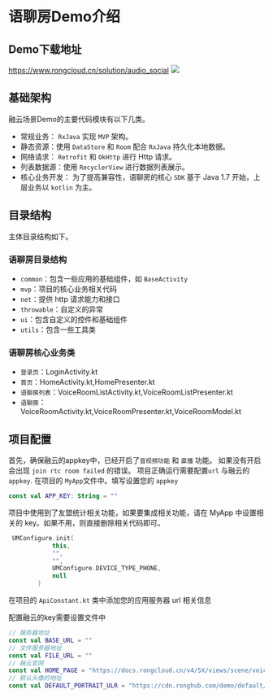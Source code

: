 # 语聊房Demo介绍

## Demo下载地址
https://www.rongcloud.cn/solution/audio_social
![](https://tva1.sinaimg.cn/large/008i3skNly1gruboi2yg9j31000nealm.jpg)

## 基础架构

融云场景Demo的主要代码模块有以下几类。

* 常规业务： `RxJava` 实现 `MVP` 架构。
* 静态资源：使用 `DataStore` 和 `Room` 配合 `RxJava` 持久化本地数据。
* 网络请求： `Retrofit` 和 `OkHttp` 进行 Http 请求。
* 列表数据源：使用 `RecyclerView` 进行数据列表展示。
* 核心业务开发： 为了提高兼容性，语聊房的核心 `SDK` 基于 Java 1.7 开始，上层业务以 `kotlin` 为主。


## 目录结构

主体目录结构如下。


### 语聊房目录结构

* `common`：包含一些应用的基础组件，如 `BaseActivity`
* `mvp`：项目的核心业务相关代码
* `net`：提供 http 请求能力和接口
* `throwable`：自定义的异常
* `ui`：包含自定义的控件和基础组件
* `utils`：包含一些工具类

### 语聊房核心业务类

* `登录页`：LoginActivity.kt
* `首页`：HomeActivity.kt,HomePresenter.kt
* `语聊房列表`：VoiceRoomListActivity.kt,VoiceRoomListPresenter.kt
* `语聊房`：VoiceRoomActivity.kt,VoiceRoomPresenter.kt,VoiceRoomModel.kt


## 项目配置

首先，确保融云的appkey中，已经开启了`音视频功能` 和 `直播` 功能。
如果没有开启会出现 `join rtc room failed` 的错误。
项目正确运行需要配置`url` 与融云的 `appkey`.
在项目的 `MyApp`文件中。填写设置您的 `appkey`
```kotlin
const val APP_KEY: String = "" 
```
项目中使用到了友盟统计相关功能，如果要集成相关功能，请在 MyApp 中设置相关的 key。如果不用，则直接删除相关代码即可。

```kotlin
 UMConfigure.init(
            this,
            "",
            "",
            UMConfigure.DEVICE_TYPE_PHONE,
            null
        )
```

在项目的 `ApiConstant.kt` 类中添加您的应用服务器 url 相关信息

配置融云的key需要设置文件中

```kotlin
// 服务器地址
const val BASE_URL = ""
// 文件服务器地址
const val FILE_URL = ""
// 融云官网
const val HOME_PAGE = "https://docs.rongcloud.cn/v4/5X/views/scene/voiceroom/android/intro/intro.html"
// 默认头像的地址
const val DEFAULT_PORTRAIT_ULR = "https://cdn.ronghub.com/demo/default/rce_default_avatar.png"
```
